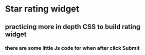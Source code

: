 # Star rating widget
## practicing more in depth CSS to build rating widget
### there are some little Js code for when after click Submit
